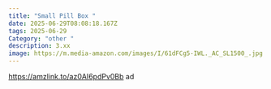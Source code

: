 ```yaml
---
title: "Small Pill Box "
date: 2025-06-29T08:08:18.167Z
tags: 2025-06-29
Category: "other "
description: 3.xx
image: https://m.media-amazon.com/images/I/61dFCg5-IWL._AC_SL1500_.jpg
---
```

https://amzlink.to/az0AI6pdPv0Bb ad